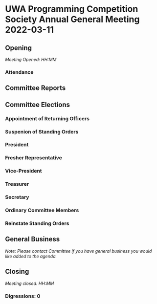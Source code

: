 # UWA Programming Competition Society Annual General Meeting 2022-03-11

## Opening

*Meeting Opened: HH:MM*

### Attendance


## Committee Reports

## Committee Elections

### Appointment of Returning Officers

### Suspenion of Standing Orders

### President

### Fresher Representative

### Vice-President

### Treasurer

### Secretary

### Ordinary Committee Members

### Reinstate Standing Orders


## General Business

*Note: Please contact Committee if you have general business you would like added to the agenda.*

## Closing

*Meeting closed: HH:MM*

### Digressions: 0
